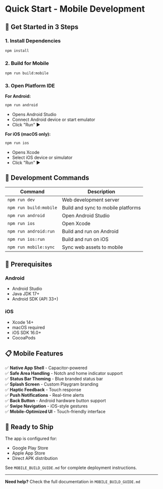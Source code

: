# Quick Start - Mobile Development

## 🚀 Get Started in 3 Steps

### 1. Install Dependencies
```bash
npm install
```

### 2. Build for Mobile
```bash
npm run build:mobile
```

### 3. Open Platform IDE

**For Android:**
```bash
npm run android
```
- Opens Android Studio
- Connect Android device or start emulator
- Click "Run" ▶️

**For iOS (macOS only):**
```bash
npm run ios
```
- Opens Xcode
- Select iOS device or simulator
- Click "Run" ▶️

## 📱 Development Commands

| Command | Description |
|---------|-------------|
| `npm run dev` | Web development server |
| `npm run build:mobile` | Build and sync to mobile platforms |
| `npm run android` | Open Android Studio |
| `npm run ios` | Open Xcode |
| `npm run android:run` | Build and run on Android |
| `npm run ios:run` | Build and run on iOS |
| `npm run mobile:sync` | Sync web assets to mobile |

## 🔧 Prerequisites

### Android
- Android Studio
- Java JDK 17+
- Android SDK (API 33+)

### iOS
- Xcode 14+
- macOS required
- iOS SDK 16.0+
- CocoaPods

## 📋 Mobile Features

✅ **Native App Shell** - Capacitor-powered  
✅ **Safe Area Handling** - Notch and home indicator support  
✅ **Status Bar Theming** - Blue branded status bar  
✅ **Splash Screen** - Custom Playgram branding  
✅ **Haptic Feedback** - Touch response  
✅ **Push Notifications** - Real-time alerts  
✅ **Back Button** - Android hardware button support  
✅ **Swipe Navigation** - iOS-style gestures  
✅ **Mobile-Optimized UI** - Touch-friendly interface  

## 🎯 Ready to Ship

The app is configured for:
- Google Play Store
- Apple App Store  
- Direct APK distribution

See `MOBILE_BUILD_GUIDE.md` for complete deployment instructions.

---

**Need help?** Check the full documentation in `MOBILE_BUILD_GUIDE.md`